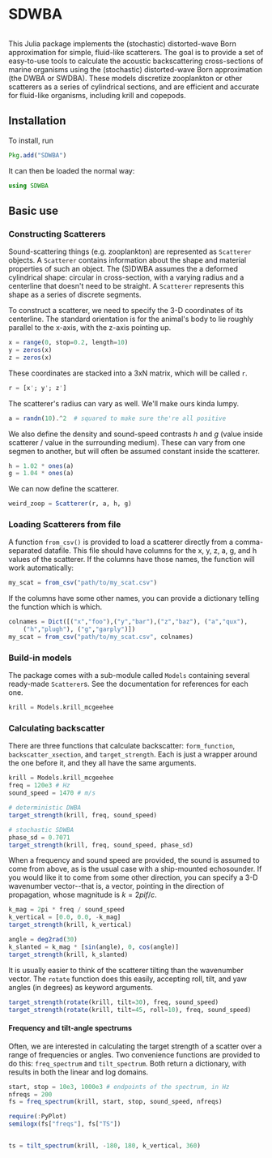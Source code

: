 # SDWBA

```@contents
```

This Julia package implements the (stochastic) distorted-wave Born approximation for simple, fluid-like scatterers. The goal is to provide a set of easy-to-use tools to calculate the acoustic backscattering cross-sections of marine organisms using the (stochastic) distorted-wave Born approximation (the DWBA or SWDBA). These models discretize zooplankton or other scatterers as a series of cylindrical sections, and are efficient and accurate for fluid-like organisms, including krill and copepods.

## Installation
To install, run

```julia
Pkg.add("SDWBA")
```

It can then be loaded the normal way:

```julia
using SDWBA
```

## Basic use

### Constructing Scatterers

Sound-scattering things (e.g. zooplankton) are represented as `Scatterer` objects.  A `Scatterer` contains information about the shape and material properties of such an object.  The (S)DWBA assumes the a deformed cylindrical shape: circular in cross-section, with a varying radius and a centerline that doesn't need to be straight.  A `Scatterer` represents this shape as a series of discrete segments.

To construct a scatterer, we need to specify the 3-D coordinates of its centerline.  The standard orientation is for the animal's body to lie roughly parallel to the x-axis, with the z-axis pointing up.

```julia
x = range(0, stop=0.2, length=10)
y = zeros(x)
z = zeros(x)
```

These coordinates are stacked into a 3xN matrix, which will be called `r`.

```julia
r = [x'; y'; z']
```

The scatterer's radius can vary as well.  We'll make ours kinda lumpy.

```julia
a = randn(10).^2  # squared to make sure the're all positive
```

We also define the density and sound-speed contrasts *h* and *g* (value inside scatterer / value in the surrounding medium).  These can vary from one segmen to another, but will often be assumed constant inside the scatterer.

```julia
h = 1.02 * ones(a)
g = 1.04 * ones(a)
```

We can now define the scatterer.

```Julia
weird_zoop = Scatterer(r, a, h, g)
```

### Loading Scatterers from file

A function `from_csv()` is provided to load a scatterer directly from a comma-separated datafile.  This file should have columns for the x, y, z, a, g, and h values of the scatterer.  If the columns have those names, the function will work automatically:

```julia
my_scat = from_csv("path/to/my_scat.csv")
```

If the columns have some other names, you can provide a dictionary telling the function which is which.

```julia
colnames = Dict([("x","foo"),("y","bar"),("z","baz"), ("a","qux"),
	("h","plugh"), ("g","garply")])
my_scat = from_csv("path/to/my_scat.csv", colnames)

```

### Build-in models

The package comes with a sub-module called `Models` containing several ready-made `Scatterer`s.  See the documentation for references for each one.

```julia
krill = Models.krill_mcgeehee
```


### Calculating backscatter

There are three functions that calculate backscatter: `form_function`, `backscatter_xsection`, and `target_strength`.  Each is just a wrapper around the one before it, and they all have the same arguments.

```julia
krill = Models.krill_mcgeehee
freq = 120e3 # Hz
sound_speed = 1470 # m/s

# deterministic DWBA
target_strength(krill, freq, sound_speed)

# stochastic SDWBA
phase_sd = 0.7071
target_strength(krill, freq, sound_speed, phase_sd)
```

When a frequency and sound speed are provided, the sound is assumed to come from above, as is the usual case with a ship-mounted echosounder.  If you would like it to come from some other direction, you can specify a 3-D wavenumber vector--that is, a vector, pointing in the direction of propagation, whose magnitude is $k = 2 pi f / c$.

```julia
k_mag = 2pi * freq / sound_speed
k_vertical = [0.0, 0.0, -k_mag]
target_strength(krill, k_vertical)

angle = deg2rad(30)
k_slanted = k_mag * [sin(angle), 0, cos(angle)]
target_strength(krill, k_slanted)
```

It is usually easier to think of the scatterer tilting than the wavenumber vector.  The `rotate` function does this easily, accepting roll, tilt, and yaw angles (in degrees) as keyword arguments.

```julia
target_strength(rotate(krill, tilt=30), freq, sound_speed)
target_strength(rotate(krill, tilt=45, roll=10), freq, sound_speed)
```

#### Frequency and tilt-angle spectrums

Often, we are interested in calculating the target strength of a scatter over a range of frequencies or angles.  Two convenience functions are provided to do this: `freq_spectrum` and `tilt_spectrum`.  Both return a dictionary, with results in both the linear and log domains.


```julia
start, stop = 10e3, 1000e3 # endpoints of the spectrum, in Hz
nfreqs = 200
fs = freq_spectrum(krill, start, stop, sound_speed, nfreqs)

require(:PyPlot)
semilogx(fs["freqs"], fs["TS"])


ts = tilt_spectrum(krill, -180, 180, k_vertical, 360)

```
